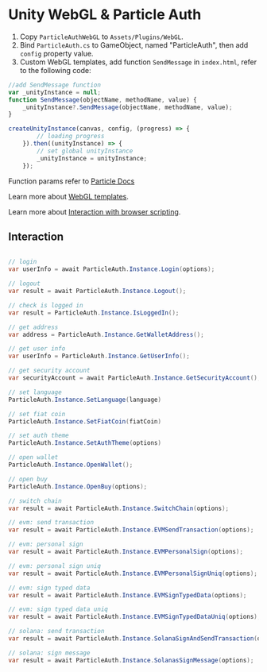 # Unity WebGL & Particle Auth

1. Copy `ParticleAuthWebGL` to `Assets/Plugins/WebGL`.
2. Bind `ParticleAuth.cs` to GameObject, named "ParticleAuth", then add `config` property value.
3. Custom WebGL templates, add function `SendMessage` in `index.html`, refer to the following code:

```js
//add SendMessage function
var _unityInstance = null;
function SendMessage(objectName, methodName, value) {
    _unityInstance?.SendMessage(objectName, methodName, value);
}

createUnityInstance(canvas, config, (progress) => {
        // loading progress
    }).then((unityInstance) => {
        // set global unityInstance
        _unityInstance = unityInstance;
    });
```

Function params refer to [Particle Docs](https://docs.particle.network/developers/auth-service/sdks/web)

Learn more about [WebGL templates](https://docs.unity3d.com/2020.3/Documentation/Manual/webgl-templates.html).

Learn more about [Interaction with browser scripting](https://docs.unity3d.com/cn/2023.2/Manual/webgl-interactingwithbrowserscripting.html).

## Interaction

```C#

// login
var userInfo = await ParticleAuth.Instance.Login(options);

// logout
var result = await ParticleAuth.Instance.Logout();

// check is logged in
var result = ParticleAuth.Instance.IsLoggedIn();

// get address
var address = ParticleAuth.Instance.GetWalletAddress();

// get user info
var userInfo = ParticleAuth.Instance.GetUserInfo();

// get security account
var securityAccount = await ParticleAuth.Instance.GetSecurityAccount();

// set language
ParticleAuth.Instance.SetLanguage(language)

// set fiat coin
ParticleAuth.Instance.SetFiatCoin(fiatCoin)

// set auth theme
ParticleAuth.Instance.SetAuthTheme(options)

// open wallet
ParticleAuth.Instance.OpenWallet();

// open buy
ParticleAuth.Instance.OpenBuy(options);

// switch chain
var result = await ParticleAuth.Instance.SwitchChain(options);

// evm: send transaction
var result = await ParticleAuth.Instance.EVMSendTransaction(options);

// evm: personal sign
var result = await ParticleAuth.Instance.EVMPersonalSign(options);

// evm: personal sign uniq
var result = await ParticleAuth.Instance.EVMPersonalSignUniq(options);

// evm: sign typed data
var result = await ParticleAuth.Instance.EVMSignTypedData(options);

// evm: sign typed data uniq
var result = await ParticleAuth.Instance.EVMSignTypedDataUniq(options);

// solana: send transaction
var result = await ParticleAuth.Instance.SolanaSignAndSendTransaction(options);

// solana: sign message
var result = await ParticleAuth.Instance.SolanasSignMessage(options);

```
